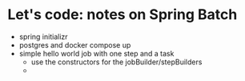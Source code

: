 # Let's code: notes on Spring Batch

- spring initializr
- postgres and docker compose up 
- simple hello world job with one step and a task 
	- use the constructors for the jobBuilder/stepBuilders
	- 
